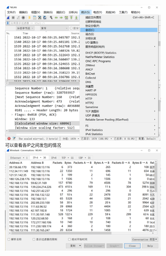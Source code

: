![image.png](./images/20231018_0006306056.png)<br />可以查看各IP之间发包的情况<br />![image.png](./images/20231018_0006312848.png)
